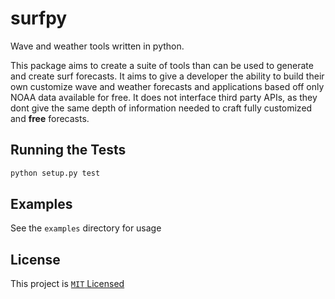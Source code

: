 # surfpy

Wave and weather tools written in python. 

This package aims to create a suite of tools than can be used to generate and create surf forecasts. It aims to give a developer the ability to build their own customize wave and weather forecasts and applications based off only NOAA data available for free. It does not interface third party APIs, as they dont give the same depth of information needed to craft fully customized and **free** forecasts. 

## Running the Tests

```bash
python setup.py test
```

## Examples

See the `examples` directory for usage

## License

This project is [`MIT` Licensed](LICENSE)

